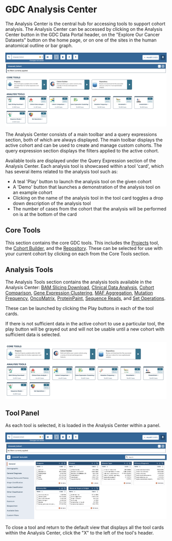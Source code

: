 # GDC Analysis Center


The Analysis Center is the central hub for accessing tools to support cohort analysis. The Analysis Center can be accessed by clicking on the Analysis Center button in the GDC Data Portal header, on the "Explore Our Cancer Datasets" button on the home page, or on one of the sites in the human anatomical outline or bar graph.

[![Analysis Center View](images/FullAnalysisCenter.png)](images/FullAnalysisCenter.png "Click to see the full image.")

The Analysis Center consists of a main toolbar and a query expressions section, both of which are always displayed. The main toolbar displays the active cohort and can be used to create and manage custom cohorts. The query expression section displays the filters applied to the active cohort.

Available tools are displayed under the Query Expression section of the Analysis Center. Each analysis tool is showcased within a tool 'card', which has several items related to the analysis tool such as:

* A teal 'Play' button to launch the analysis tool on the given cohort
* A 'Demo' button that launches a demonstration of the analysis tool on an example cohort
* Clicking on the name of the analysis tool in the tool card toggles a drop down description of the analysis tool
* The number of cases from the cohort that the analysis will be performed on is at the bottom of the card

## Core Tools ##

This section contains the core GDC tools.  This includes the [Projects](https://github.com/NCI-GDC/gdc-docs/blob/develop-v2/docs/Data_Portal/Users_Guide/Projects.md) tool, the [Cohort Builder](https://github.com/NCI-GDC/gdc-docs/blob/develop-v2/docs/Data_Portal/Users_Guide/cohort_builder.md), and the [Repository](https://github.com/NCI-GDC/gdc-docs/blob/develop-v2/docs/Data_Portal/Users_Guide/Repository.md). These can be selected for use with your current cohort by clicking on each from the Core Tools section.

## Analysis Tools ##

The Analysis Tools section contains the analysis tools available in the Analysis Center: [BAM Slicing Download](https://github.com/NCI-GDC/gdc-docs/blob/develop-v2/docs/Data_Portal/Users_Guide/BAMslicing.md), [Clinical Data Analysis](https://github.com/NCI-GDC/gdc-docs/blob/develop-v2/docs/Data_Portal/Users_Guide/clinical_data_analysis.md), [Cohort Comparison](https://github.com/NCI-GDC/gdc-docs/blob/develop-v2/docs/Data_Portal/Users_Guide/cohort_comparison.md), [Gene Expression Clustering](LINKHERE), [MAF Aggregation](https://github.com/NCI-GDC/gdc-docs/blob/develop-v2/docs/Data_Portal/Users_Guide/cohortMAF.md), [Mutation Frequency](https://github.com/NCI-GDC/gdc-docs/blob/develop-v2/docs/Data_Portal/Users_Guide/mutation_frequency.md), [OncoMatrix](https://github.com/NCI-GDC/gdc-docs/blob/develop-v2/docs/Data_Portal/Users_Guide/oncomatrix.md), [ProteinPaint](https://github.com/NCI-GDC/gdc-docs/blob/develop-v2/docs/Data_Portal/Users_Guide/proteinpaint_lollipop.md), [Sequence Reads](https://github.com/NCI-GDC/gdc-docs/blob/develop-v2/docs/Data_Portal/Users_Guide/proteinpaint_bam.md), and [Set Operations](https://github.com/NCI-GDC/gdc-docs/blob/develop-v2/docs/Data_Portal/Users_Guide/set_operations.md).

These can be launched by clicking the Play buttons in each of the tool cards.

If there is not sufficient data in the active cohort to use a particular tool, the play button will be grayed out and will not be usable until a new cohort with sufficient data is selected.

[![Analysis Center Tools](images/AnalysisCenterTools.png)](images/AnalysisCenterTool.png "Click to see the full image.")

## Tool Panel

As each tool is selected, it is loaded in the Analysis Center within a panel.

[![Analysis Center Tools Panel](images/AnalysisCenterToolPanel.png)](images/AnalysisCenterToolPanel.png "Click to see the full image.")

To close a tool and return to the default view that displays all the tool cards within the Analysis Center, click the "X" to the left of the tool's header.
